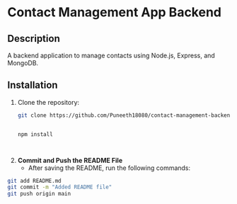 # Contact Management App Backend

## Description
A backend application to manage contacts using Node.js, Express, and MongoDB.

## Installation
1. Clone the repository:
   ```bash
   git clone https://github.com/Puneeth18080/contact-management-backend.git


   npm install



   
2. **Commit and Push the README File**
   - After saving the README, run the following commands:
   
```bash
git add README.md
git commit -m "Added README file"
git push origin main


